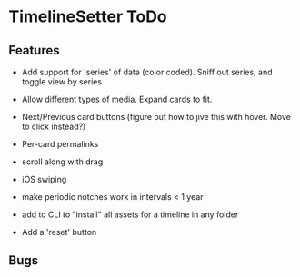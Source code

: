 # TimelineSetter ToDo

## Features
* Add support for 'series' of data (color coded). Sniff out series, and toggle view by series
* Allow different types of media. Expand cards to fit.

* Next/Previous card buttons (figure out how to jive this with hover. Move to click instead?)
* Per-card permalinks

* scroll along with drag
* iOS swiping

* make periodic notches work in intervals < 1 year

* add to CLI to "install" all assets for a timeline in any folder

* Add a 'reset' button

## Bugs
 
